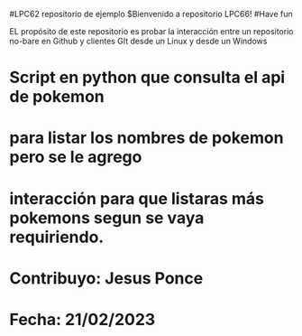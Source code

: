#LPC62 repositorio de ejemplo
$Bienvenido a repositorio LPC66!
#Have fun

EL propósito de este repositorio es probar la interacción entre un repositorio
no-bare en Github y clientes GIt desde un Linux y desde un Windows

# Script en python que consulta el api de pokemon
# para listar los nombres de pokemon pero se le agrego
# interacción para que listaras más pokemons segun se vaya requiriendo.
# Contribuyo: Jesus Ponce
# Fecha: 21/02/2023
